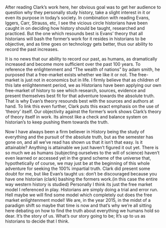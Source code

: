   After reading Clark’s work here, her obvious goal was to get her audience to question why they personally study history, take a slight interest in it or even its purpose in today’s society. In combination with reading Evans, Iggers, Carr, Strauss, etc, I see the vicious circle historians have been caught in on deciding how history should be taught, researched and practiced. But the one which resounds best is Evans’ theory that all historians will bash the former’s work for it resides in historians to be objective, and as time goes on technology gets better, thus our ability to record the past increases.

  It is no news that our ability to record our past, as humans, as dramatically increased and become more sufficient over the past 100 years. To reference the enlightenment and “The wealth of nations” by adam smith, he purposed that a free-market exists whether we like it or not. The free-market is just not in economics but in life. I firmly believe that as children of this late enlightenment period, we as Historians have been applying our own free-market of history to see which research, sources, evidence and present themselves best fit for that adventure towards the absolute truth. That is why Evan’s theory resounds best with the sources and authors at hand. To link this even further, Clark puts this exact emphasis on the use of ‘theory’ itself. Our objectivity against the former’s work shows Clark’s theory of theory itself in work. Its almost like a check and balance system on historian’s to keep pushing them towards the truth.

  Now I have always been a firm believer in History being the study of everything and the pursuit of the absolute truth, but as the semester has gone on, and all we’ve read has shown us that it isn’t that easy. Is it attainable? Anything is attainable we just haven’t figured it out yet. There is so much we as humans (subjecting ourselves to the will of science) haven’t even learned or accessed yet in the grand scheme of the universe that, hypothetically of course, we may just be at the beginning of this whole adventure for seeking the 100% impartial truth. Clark did present some doubt for me, but like Evan’s taught us: don’t be discouraged because you have one historian (clark) bashing the formers work.(in this case the entire way western history is studied) Personally I think its just the free market model I referenced in play. Historians are simply doing a trial and error run. Hell maybe we will find some model which completely out does the free market enlightenment model! We are, in the year 2015, in the midst of a paradigm shift so maybe that time is now and that’s why we’re all sitting here debating on how to find the truth about everything we humans hold so dear. It’s the story of us. What’s our story going to be; It’s up to us as historians to decide that I think.
